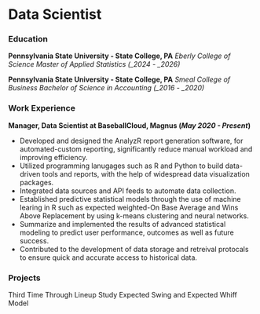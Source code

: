 # Data Scientist

### Education
**Pennsylvania State University - State College, PA**
*Eberly College of Science*
*Master of Applied Statistics (_2024 - _2026)*

**Pennsylvania State University - State College, PA**
*Smeal College of Business*
*Bachelor of Science in Accounting (_2016 - _2020)*

### Work Experience
**Manager, Data Scientist at BaseballCloud, Magnus (_May 2020 - Present_)**
- Developed and designed the AnalyzR report generation software, for automated-custom reporting, significantly reduce manual workload and improving efficiency.
- Utilized programming lanugages such as R and Python to build data-driven tools and reports, with the help of widespread data visualization packages.
- Integrated data sources and API feeds to automate data collection.
- Established predictive statistical models through the use of machine learing in R such as expected weighted-On Base Average and Wins Above Replacement by using k-means clustering and neural networks.
- Summarize and implemented the results of advanced statistical modeling to predict user performance, outcomes as well as future success.
- Contributed to the development of data storage and retreival protocals to ensure quick and accurate access to historical data.

### Projects
Third Time Through Lineup Study
Expected Swing and Expected Whiff Model 
